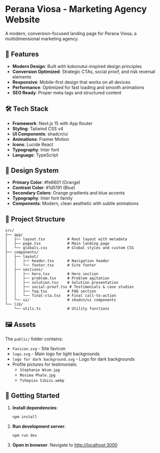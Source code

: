 # Perana Viosa - Marketing Agency Website

A modern, conversion-focused landing page for Perana Viosa, a multidimensional marketing agency.

## 🚀 Features

- **Modern Design**: Built with kokonutui-inspired design principles
- **Conversion Optimized**: Strategic CTAs, social proof, and risk reversal elements
- **Responsive**: Mobile-first design that works on all devices
- **Performance**: Optimized for fast loading and smooth animations
- **SEO Ready**: Proper meta tags and structured content

## 🛠 Tech Stack

- **Framework**: Next.js 15 with App Router
- **Styling**: Tailwind CSS v4
- **UI Components**: shadcn/ui
- **Animations**: Framer Motion
- **Icons**: Lucide React
- **Typography**: Inter font
- **Language**: TypeScript

## 🎨 Design System

- **Primary Color**: #fe6601 (Orange)
- **Contrast Color**: #1d5191 (Blue)
- **Secondary Colors**: Orange gradients and blue accents
- **Typography**: Inter font family
- **Components**: Modern, clean aesthetic with subtle animations

## 📁 Project Structure

```
src/
├── app/
│   ├── layout.tsx          # Root layout with metadata
│   ├── page.tsx            # Main landing page
│   └── globals.css         # Global styles and custom CSS
├── components/
│   ├── layout/
│   │   ├── header.tsx      # Navigation header
│   │   └── footer.tsx      # Site footer
│   ├── sections/
│   │   ├── hero.tsx        # Hero section
│   │   ├── problem.tsx     # Problem agitation
│   │   ├── solution.tsx    # Solution presentation
│   │   ├── social-proof.tsx # Testimonials & case studies
│   │   ├── faq.tsx         # FAQ section
│   │   └── final-cta.tsx   # Final call-to-action
│   └── ui/                 # shadcn/ui components
└── lib/
    └── utils.ts            # Utility functions
```

## 🖼 Assets

The `public/` folder contains:
- `Favicon.svg` - Site favicon
- `logo.svg` - Main logo for light backgrounds
- `logo for dark background.svg` - Logo for dark backgrounds
- Profile pictures for testimonials:
  - `Stephanie Wium.jpg`
  - `Mosima Phale.jpg`
  - `Tshepiso Sibisi.webp`

## 🚀 Getting Started

1. **Install dependencies**:
   ```bash
   npm install
   ```

2. **Run development server**:
   ```bash
   npm run dev
   ```

3. **Open in browser**:
   Navigate to [http://localhost:3000](http://localhost:3000)
